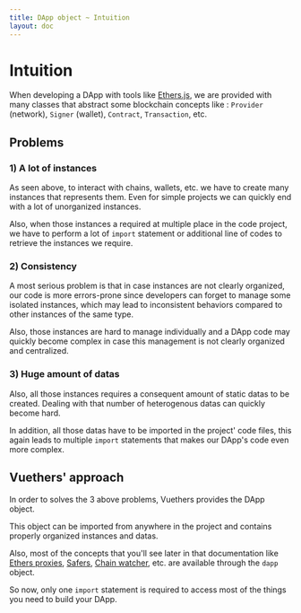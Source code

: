 ```yaml
---
title: DApp object ~ Intuition
layout: doc
---
```


# Intuition
When developing a DApp with tools like [Ethers.js](https://ethers.org/), we are provided with many classes that abstract some blockchain concepts like : `Provider` (network), `Signer` (wallet), `Contract`, `Transaction`, etc.

## Problems

### 1) A lot of instances
As seen above, to interact with chains, wallets, etc. we have to create many instances that represents them.
Even for simple projects we can quickly end with a lot of unorganized instances.

Also, when those instances a required at multiple place in the code project, we have to perform a lot of `import` statement or additional line of codes to retrieve the instances we require.

### 2) Consistency
A most serious problem is that in case instances are not clearly organized, our code is more errors-prone since developers can forget to manage some isolated instances, which may lead to inconsistent behaviors compared to other instances of the same type.

Also, those instances are hard to manage individually and a DApp code may quickly become complex in case this management is not clearly organized and centralized.

### 3) Huge amount of datas
Also, all those instances requires a consequent amount of static datas to be created. Dealing with that number of heterogenous datas can quickly become hard.

In addition, all those datas have to be imported in the project' code files, this again leads to multiple `import` statements that makes our DApp's code even more complex.


## Vuethers' approach
In order to solves the 3 above problems, Vuethers provides the DApp object.

This object can be imported from anywhere in the project and contains properly organized instances and datas.

Also, most of the concepts that you'll see later in that documentation like [Ethers proxies](/guide/ethers-proxies/intuition), [Safers](/guide/safers/intuition), [Chain watcher](/guide/chain-watchers/intuition), etc. are available through the `dapp` object.

So now, only one `import` statement is required to access most of the things you need to build your DApp.
